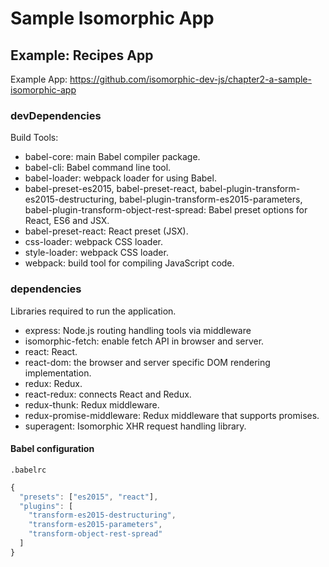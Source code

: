 # Sample Isomorphic App

## Example: Recipes App

Example App: https://github.com/isomorphic-dev-js/chapter2-a-sample-isomorphic-app

### devDependencies

Build Tools:

* babel-core: main Babel compiler package.
* babel-cli: Babel command line tool.
* babel-loader: webpack loader for using Babel.
* babel-preset-es2015, babel-preset-react, babel-plugin-transform-es2015-destructuring, babel-plugin-transform-es2015-parameters, babel-plugin-transform-object-rest-spread: Babel preset options for React, ES6 and JSX.
* babel-preset-react: React preset (JSX).
* css-loader: webpack CSS loader.
* style-loader: webpack CSS loader.
* webpack: build tool for compiling JavaScript code.

### dependencies

Libraries required to run the application.

* express: Node.js routing handling tools via middleware
* isomorphic-fetch: enable fetch API in browser and server.
* react: React.
* react-dom: the browser and server specific DOM rendering implementation.
* redux: Redux.
* react-redux: connects React and Redux.
* redux-thunk: Redux middleware.
* redux-promise-middleware: Redux middleware that supports promises.
* superagent: Isomorphic XHR request handling library.

#### Babel configuration

`.babelrc`
```javascript
{
  "presets": ["es2015", "react"],
  "plugins": [
    "transform-es2015-destructuring",
    "transform-es2015-parameters",
    "transform-object-rest-spread"
  ]
}
```
